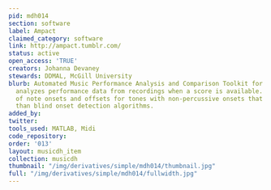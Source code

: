```yaml
---
pid: mdh014
section: software
label: Ampact
claimed_category: software
link: http://ampact.tumblr.com/
status: active
open_access: 'TRUE'
creators: Johanna Devaney
stewards: DDMAL, McGill University
blurb: Automated Music Performance Analysis and Comparison Toolkit for MATLAB environment
  analyzes performance data from recordings when a score is available. Provides estimates
  of note onsets and offsets for tones with non-percussive onsets that are more robust
  than blind onset detection algorithms.
added_by:
twitter:
tools_used: MATLAB, Midi
code_repository:
order: '013'
layout: musicdh_item
collection: musicdh
thumbnail: "/img/derivatives/simple/mdh014/thumbnail.jpg"
full: "/img/derivatives/simple/mdh014/fullwidth.jpg"
---
```

